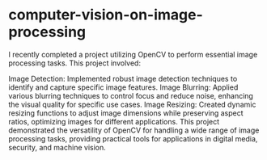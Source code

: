 # computer-vision-on-image-processing
I recently completed a project utilizing OpenCV to perform essential image processing tasks.
This project involved:

Image Detection: Implemented robust image detection techniques to identify and capture specific image features.
Image Blurring: Applied various blurring techniques to control focus and reduce noise, enhancing the visual quality for specific use cases.
Image Resizing: Created dynamic resizing functions to adjust image dimensions while preserving aspect ratios, optimizing images for different applications.
This project demonstrated the versatility of OpenCV for handling a wide range of image processing tasks, providing practical tools for applications in digital media, security, and machine vision.
